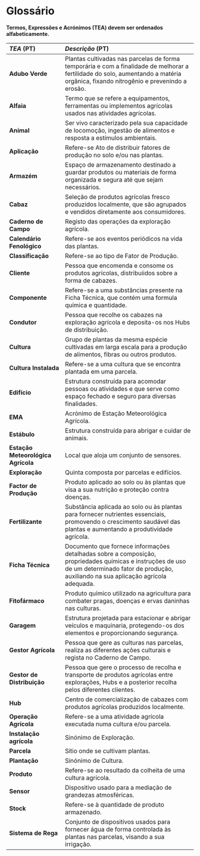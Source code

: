 # Glossário

**Termos, Expressões e Acrónimos (TEA) devem ser ordenados alfabeticamente.**

| **_TEA_** (PT) 	                   | **_Descrição_** (PT)                                                                                                                                                                           |                                       
|:-----------------------------------|:-----------------------------------------------------------------------------------------------------------------------------------------------------------------------------------------------|
| **Adubo Verde**                    | Plantas cultivadas nas parcelas de forma temporária e com a finalidade de melhorar a fertilidade do solo, aumentando a matéria orgânica, fixando nitrogênio e prevenindo a erosão.             |
| **Alfaia**                         | Termo que se refere a equipamentos, ferramentas ou implementos agrícolas usados nas atividades agrícolas.                                                                                      |
| **Animal**                         | Ser vivo caracterizado pela sua capacidade de locomoção, ingestão de alimentos e resposta a estímulos ambientais.                                                                              |
| **Aplicação**                      | Refere-se Ato de distribuir fatores de produção no solo e/ou nas plantas.                                                                                                                      |
| **Armazém**                        | Espaço de armazenamento destinado a guardar produtos ou materiais de forma organizada e segura até que sejam necessários.                                                                      |
| **Cabaz**                          | Seleção de produtos agrícolas fresco produzidos localmente, que são agrupados e vendidos diretamente aos consumidores.                                                                         |
| **Caderno de Campo**               | Registo das operações da exploração agrícola.                                                                                                                                                  |
| **Calendário Fenológico**          | Refere-se aos eventos periódicos na vida das plantas.                                                                                                                                          |
| **Classificação**                  | Refere-se ao tipo de Fator de Produção.                                                                                                                                                        |
| **Cliente**                        | Pessoa que encomenda e consome os produtos agrícolas, distribuiidos sobre a forma de cabazes.                                                                                                  |
| **Componente**                     | Refere-se a uma substâncias presente na Ficha Técnica, que contém uma formula química e quantidade.                                                                                            |
| **Condutor**                       | Pessoa que recolhe os cabazes na exploração agrícola e deposita-os nos Hubs de distribuição.                                                                                                   |
| **Cultura**                        | Grupo de plantas da mesma espécie cultivadas em larga escala para a produção de alimentos, fibras ou outros produtos.                                                                          |
| **Cultura Instalada**              | Refere-se a uma cultura que se encontra plantada em uma parcela.                                                                                                                               |
| **Edifício**                       | Estrutura construída para acomodar pessoas ou atividades e que serve como espaço fechado e seguro para diversas finalidades.                                                                   |
| **EMA**                            | Acrónimo de Estação Meteorológica Agrícola.                                                                                                                                                    |
| **Estábulo**                       | Estrutura construída para abrigar e cuidar de animais.                                                                                                                                         |
| **Estação Meteorológica Agrícola** | Local que aloja um conjunto de sensores.                                                                                                                                                       |
| **Exploração**                     | Quinta composta por parcelas e edifícios.                                                                                                                                                      |
| **Factor de Produção**             | Produto aplicado ao solo ou às plantas que visa a sua nutrição e proteção contra doenças.                                                                                                      |
| **Fertilizante**                   | Substância aplicada ao solo ou às plantas para fornecer nutrientes essenciais, promovendo o crescimento saudável das plantas e aumentando a produtividade agrícola.                            |
| **Ficha Técnica**                  | Documento que fornece informações detalhadas sobre a composição, propriedades químicas e instruções de uso de um determinado fator de produção, auxiliando na sua aplicação agrícola adequada. |
| **Fitofármaco**                    | Produto químico utilizado na agricultura para combater pragas, doenças e ervas daninhas nas culturas.                                                                                          |
| **Garagem**                        | Estrutura projetada para estacionar e abrigar veículos e maquinaria, protegendo-os dos elementos e proporcionando segurança.                                                                   |
| **Gestor Agrícola**                | Pessoa que gere as culturas nas parcelas, realiza as diferentes ações culturais e regista no Caderno de Campo.                                                                                 |
| **Gestor de Distribuição**         | Pessoa que gere o processo de recolha e transporte de produtos agrícolas entre explorações, Hubs e a posterior recolha pelos diferentes clientes.                                              |
| **Hub**                            | Centro de comercialização de cabazes com produtos agrícolas produzidos localmente.                                                                                                             |
| **Operação Agrícola**              | Refere-se a uma atividade agrícola executada numa cultura e/ou parcela.                                                                                                                        |
| **Instalação agrícola**            | Sinónimo de Exploração.                                                                                                                                                                        |
| **Parcela**                        | Sítio onde se cultivam plantas.                                                                                                                                                                |
| **Plantação**                      | Sinónimo de Cultura.                                                                                                                                                                           |
| **Produto**                        | Refere-se ao resultado da colheita de uma cultura agrícola.                                                                                                                                    |
| **Sensor**                         | Dispositivo usado para a mediação de grandezas atmosféricas.                                                                                                                                   |
| **Stock**                          | Refere-se à quantidade de produto armazenado.                                                                                                                                                  |
| **Sistema de Rega**                | Conjunto de dispositivos usados para fornecer água de forma controlada às plantas nas parcelas, visando a sua irrigação.                                                                       |



